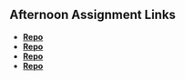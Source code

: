 ## Afternoon Assignment Links

* **[Repo](https://github.com/lincmarler/Trivia)**
* **[Repo](https://github.com/lincmarler/GregsList2)**
* **[Repo](https://github.com/lincmarler/Pokedex)**
* **[Repo](https://github.com/lincmarler/<ASSIGNMENT_REPO>)**
